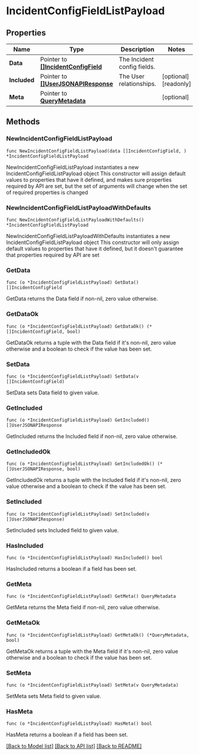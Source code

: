 # IncidentConfigFieldListPayload

## Properties

Name | Type | Description | Notes
------------ | ------------- | ------------- | -------------
**Data** | Pointer to [**[]IncidentConfigField**](IncidentConfigField.md) | The Incident config fields. | 
**Included** | Pointer to [**[]UserJSONAPIResponse**](UserJSONAPIResponse.md) | The User relationships. | [optional] [readonly] 
**Meta** | Pointer to [**QueryMetadata**](QueryMetadata.md) |  | [optional] 

## Methods

### NewIncidentConfigFieldListPayload

`func NewIncidentConfigFieldListPayload(data []IncidentConfigField, ) *IncidentConfigFieldListPayload`

NewIncidentConfigFieldListPayload instantiates a new IncidentConfigFieldListPayload object
This constructor will assign default values to properties that have it defined,
and makes sure properties required by API are set, but the set of arguments
will change when the set of required properties is changed

### NewIncidentConfigFieldListPayloadWithDefaults

`func NewIncidentConfigFieldListPayloadWithDefaults() *IncidentConfigFieldListPayload`

NewIncidentConfigFieldListPayloadWithDefaults instantiates a new IncidentConfigFieldListPayload object
This constructor will only assign default values to properties that have it defined,
but it doesn't guarantee that properties required by API are set

### GetData

`func (o *IncidentConfigFieldListPayload) GetData() []IncidentConfigField`

GetData returns the Data field if non-nil, zero value otherwise.

### GetDataOk

`func (o *IncidentConfigFieldListPayload) GetDataOk() (*[]IncidentConfigField, bool)`

GetDataOk returns a tuple with the Data field if it's non-nil, zero value otherwise
and a boolean to check if the value has been set.

### SetData

`func (o *IncidentConfigFieldListPayload) SetData(v []IncidentConfigField)`

SetData sets Data field to given value.


### GetIncluded

`func (o *IncidentConfigFieldListPayload) GetIncluded() []UserJSONAPIResponse`

GetIncluded returns the Included field if non-nil, zero value otherwise.

### GetIncludedOk

`func (o *IncidentConfigFieldListPayload) GetIncludedOk() (*[]UserJSONAPIResponse, bool)`

GetIncludedOk returns a tuple with the Included field if it's non-nil, zero value otherwise
and a boolean to check if the value has been set.

### SetIncluded

`func (o *IncidentConfigFieldListPayload) SetIncluded(v []UserJSONAPIResponse)`

SetIncluded sets Included field to given value.

### HasIncluded

`func (o *IncidentConfigFieldListPayload) HasIncluded() bool`

HasIncluded returns a boolean if a field has been set.

### GetMeta

`func (o *IncidentConfigFieldListPayload) GetMeta() QueryMetadata`

GetMeta returns the Meta field if non-nil, zero value otherwise.

### GetMetaOk

`func (o *IncidentConfigFieldListPayload) GetMetaOk() (*QueryMetadata, bool)`

GetMetaOk returns a tuple with the Meta field if it's non-nil, zero value otherwise
and a boolean to check if the value has been set.

### SetMeta

`func (o *IncidentConfigFieldListPayload) SetMeta(v QueryMetadata)`

SetMeta sets Meta field to given value.

### HasMeta

`func (o *IncidentConfigFieldListPayload) HasMeta() bool`

HasMeta returns a boolean if a field has been set.


[[Back to Model list]](../README.md#documentation-for-models) [[Back to API list]](../README.md#documentation-for-api-endpoints) [[Back to README]](../README.md)


